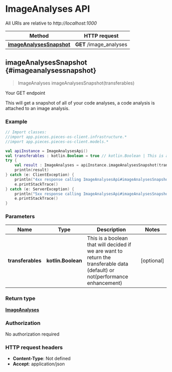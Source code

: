 # ImageAnalyses API

All URIs are relative to *http://localhost:1000*

Method | HTTP request
------------- | -------------
[**imageAnalysesSnapshot**](#imageanalysessnapshot) | **GET** /image_analyses


## **imageAnalysesSnapshot** {#imageanalysessnapshot}
> ImageAnalyses imageAnalysesSnapshot(transferables)

Your GET endpoint

This will get a snapshot of all of your code analyses, a code analysis is attached to an image analysis.

### Example
```kotlin
// Import classes:
//import app.pieces.pieces-os-client.infrastructure.*
//import app.pieces.pieces-os-client.models.*

val apiInstance = ImageAnalysesApi()
val transferables : kotlin.Boolean = true // kotlin.Boolean | This is a boolean that will decided if we are want to return the transferable data (default) or not(performance enhancement)
try {
    val result : ImageAnalyses = apiInstance.imageAnalysesSnapshot(transferables)
    println(result)
} catch (e: ClientException) {
    println("4xx response calling ImageAnalysesApi#imageAnalysesSnapshot")
    e.printStackTrace()
} catch (e: ServerException) {
    println("5xx response calling ImageAnalysesApi#imageAnalysesSnapshot")
    e.printStackTrace()
}
```

### Parameters

Name | Type | Description  | Notes
------------- | ------------- | ------------- | -------------
 **transferables** | **kotlin.Boolean**| This is a boolean that will decided if we are want to return the transferable data (default) or not(performance enhancement) | [optional]

### Return type

[**ImageAnalyses**](../models/ImageAnalyses)

### Authorization

No authorization required

### HTTP request headers

 - **Content-Type**: Not defined
 - **Accept**: application/json


